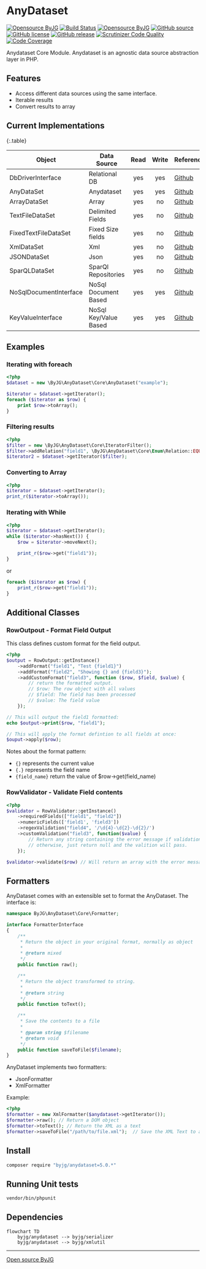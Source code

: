 # AnyDataset

[![Opensource ByJG](https://img.shields.io/badge/opensource-byjg-success.svg)](http://opensource.byjg.com)
[![Build Status](https://github.com/byjg/anydataset/actions/workflows/phpunit.yml/badge.svg?branch=master)](https://github.com/byjg/anydataset/actions/workflows/phpunit.yml)
[![Opensource ByJG](https://img.shields.io/badge/opensource-byjg-success.svg)](http://opensource.byjg.com)
[![GitHub source](https://img.shields.io/badge/Github-source-informational?logo=github)](https://github.com/byjg/anydataset/)
[![GitHub license](https://img.shields.io/github/license/byjg/anydataset.svg)](https://opensource.byjg.com/opensource/licensing.html)
[![GitHub release](https://img.shields.io/github/release/byjg/anydataset.svg)](https://github.com/byjg/anydataset/releases/)
[![Scrutinizer Code Quality](https://scrutinizer-ci.com/g/byjg/anydataset/badges/quality-score.png?b=master)](https://scrutinizer-ci.com/g/byjg/anydataset/?branch=master)
[![Code Coverage](https://scrutinizer-ci.com/g/byjg/anydataset/badges/coverage.png?b=master)](https://scrutinizer-ci.com/g/byjg/anydataset/?branch=master)

Anydataset Core Module. Anydataset is an agnostic data source abstraction layer in PHP.

## Features

- Access different data sources using the same interface.
- Iterable results
- Convert results to array

## Current Implementations

{:.table}

| Object                 | Data Source           | Read | Write | Reference               |
| ---------------------- | --------------------- |:----:|:-----:| ----------------------- |
| DbDriverInterface      | Relational DB         | yes  | yes   | [Github](https://github.com/byjg/anydataset-db) |
| AnyDataSet             | Anydataset            | yes  | yes   | [Github](https://github.com/byjg/anydataset) |
| ArrayDataSet           | Array                 | yes  | no    | [Github](https://github.com/byjg/anydataset-array) |
| TextFileDataSet        | Delimited Fields      | yes  | no    | [Github](https://github.com/byjg/anydataset-text) |
| FixedTextFileDataSet   | Fixed Size fields     | yes  | no    | [Github](https://github.com/byjg/anydataset-text) |
| XmlDataSet             | Xml                   | yes  | no    | [Github](https://github.com/byjg/anydataset-xml) |
| JSONDataSet            | Json                  | yes  | no    | [Github](https://github.com/byjg/anydataset-json) |
| SparQLDataSet          | SparQl Repositories   | yes  | no    | [Github](https://github.com/byjg/anydataset-sparql) |
| NoSqlDocumentInterface | NoSql Document Based  | yes  | yes   | [Github](https://github.com/byjg/anydataset-nosql) |
| KeyValueInterface      | NoSql Key/Value Based | yes  | yes   | [Github](https://github.com/byjg/anydataset-nosql) |

## Examples

### Iterating with foreach

```php
<?php
$dataset = new \ByJG\AnyDataset\Core\AnyDataset("example");

$iterator = $dataset->getIterator();
foreach ($iterator as $row) {
    print $row->toArray();
}
```

### Filtering results

```php
<?php
$filter = new \ByJG\AnyDataset\Core\IteratorFilter();
$filter->addRelation("field1", \ByJG\AnyDataset\Core\Enum\Relation::EQUAL, 10);
$iterator2 = $dataset->getIterator($filter);
```

### Converting to Array

```php
<?php
$iterator = $dataset->getIterator();
print_r($iterator->toArray());
```

### Iterating with While

```php
<?php
$iterator = $dataset->getIterator();
while ($iterator->hasNext()) {
    $row = $iterator->moveNext();

    print_r($row->get("field1"));
}
```

or

```php
foreach ($iterator as $row) {
    print_r($row->get("field1"));
}
```

## Additional Classes

### RowOutpout - Format Field Output

This class defines custom format for the field output.

```php
<?php
$output = RowOutput::getInstance()
    ->addFormat("field1", "Test {field1}")
    ->addFormat("field2", "Showing {} and {field3}");
    ->addCustomFormat("field3", function ($row, $field, $value) {
        // return the formatted output.
        // $row: The row object with all values
        // $field: The field has been processed
        // $value: The field value
    });

// This will output the field1 formatted:
echo $output->print($row, "field1");

// This will apply the format defintion to all fields at once:
$ouput->apply($row);
```

Notes about the format pattern:

- `{}` represents the current value
- `{.}` represents the field name
- `{field_name}` return the value of $row->get(field_name)

### RowValidator - Validate Field contents

```php
<?php
$validator = RowValidator::getInstance()
    ->requiredFields(["field1", "field2"])
    ->numericFields(['field1', 'field3'])
    ->regexValidation("field4", '/\d{4}-\d{2}-\d{2}/')
    ->customValidation("field3", function($value) {
        // Return any string containing the error message if validation FAILS
        // otherwise, just return null and the valition will pass.
    });

$validator->validate($row) // Will return an array with the error messages. Empty array if not errors.
```

## Formatters

AnyDataset comes with an extensible set to format the AnyDataset. The interface is:

```php
namespace ByJG\AnyDataset\Core\Formatter;

interface FormatterInterface
{
    /**
     * Return the object in your original format, normally as object
     *
     * @return mixed
     */
    public function raw();

    /**
     * Return the object transformed to string.
     *
     * @return string
     */
    public function toText();

    /**
     * Save the contents to a file
     *
     * @param string $filename
     * @return void
     */
    public function saveToFile($filename);
}
```

AnyDataset implements two formatters:

- JsonFormatter
- XmlFormatter

Example:

```php
<?php
$formatter = new XmlFormatter($anydataset->getIterator());
$formatter->raw(); // Return a DOM object
$formatter->toText(); // Return the XML as a text
$formatter->saveToFile("/path/to/file.xml");  // Save the XML Text to a file.
```

## Install

```bash
composer require "byjg/anydataset=5.0.*"
```

## Running Unit tests

```bash
vendor/bin/phpunit
```

## Dependencies

```mermaid
flowchart TD
    byjg/anydataset --> byjg/serializer
    byjg/anydataset --> byjg/xmlutil
```

----
[Open source ByJG](http://opensource.byjg.com)
